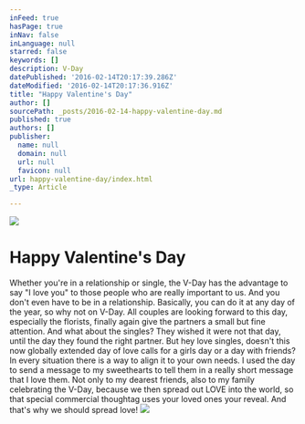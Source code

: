 ```yaml
---
inFeed: true
hasPage: true
inNav: false
inLanguage: null
starred: false
keywords: []
description: V-Day
datePublished: '2016-02-14T20:17:39.286Z'
dateModified: '2016-02-14T20:17:36.916Z'
title: "Happy Valentine's Day"
author: []
sourcePath: _posts/2016-02-14-happy-valentine-day.md
published: true
authors: []
publisher:
  name: null
  domain: null
  url: null
  favicon: null
url: happy-valentine-day/index.html
_type: Article

---
```

![](https://s3-us-west-2.amazonaws.com/the-grid-img/p/696508a8d073b80db65b8fc84520f4c5402346dd.jpg)

# Happy Valentine's Day

Whether you're in a relationship or
single, the V-Day has the advantage to say "I love you" to those people who are really important to us. And you don't even have to be in a
relationship. Basically, you can do it at any day of the year, so
why not on V-Day. All couples are looking forward to this day, especially the
florists, finally again give the partners a small but fine attention. And what
about the singles? They wished it were not that day, until the day they found the right partner. But hey love singles, doesn't this now globally extended day of love calls for a girls day or a
day with friends? In every situation
there is a way to align it to your own needs. I used the day to
send a message to my sweethearts to tell them in a really short message that I love them. Not only to my dearest friends, also to
my family celebrating the V-Day, because we then spread out LOVE into
the world, so that special commercial thoughtag uses your loved ones your
reveal. And that's why we should spread love!  ![](https://s3-us-west-2.amazonaws.com/the-grid-img/p/1cec9ba9293ed21ee88e17788635311290904b5f.jpg)
